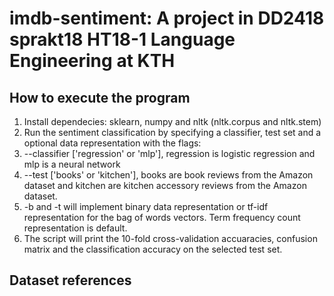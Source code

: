 # imdb-sentiment: A project in DD2418 sprakt18 HT18-1 Language Engineering at KTH
## How to execute the program
1. Install dependecies: sklearn, numpy and nltk (nltk.corpus and nltk.stem)
2. Run the sentiment classification by specifying a classifier, test set and a optional data representation with the flags:
  1. --classifier ['regression' or 'mlp'], regression is logistic regression and mlp is a neural network
  2. --test ['books' or 'kitchen'], books are book reviews from the Amazon dataset and kitchen are kitchen accessory reviews from the Amazon dataset.
  3. -b and -t will implement binary data representation or tf-idf representation for the bag of words vectors. Term frequency count representation is default.
3. The script will print the 10-fold cross-validation accuaracies, confusion matrix and the classification accuracy on the selected test set.

## Dataset references

